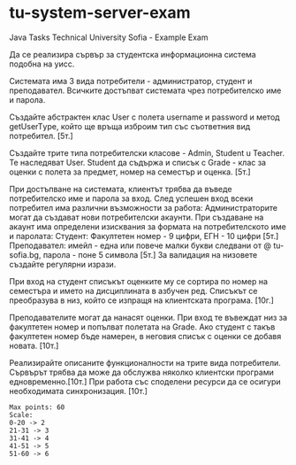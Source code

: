 # tu-system-server-exam
Java Tasks Technical University Sofia - Example Exam

Да се реализира сървър за студентска информационна система подобна на уисс.

Системата има 3 вида потребители - администратор, студент и преподавател.
Всичките достъпват системата чрез потребителско име и парола.

Създайте абстрактен клас User с полета username и password и метод getUserTуре, който ще
връща изброим тип със съответния вид потребител. [5т.]

Създайте трите типа потребителски класове - Admin, Student u Teacher.
Те наследяват User.
Student да съдържа и списък с Grade - клас за оценки с полета за предмет, номер на семестър и
оценка. [5т.]

При достъпване на системата, клиентът трябва да въведе потребителско име и парола за вход.
След успешен вход всеки потребител има различни възможности за работа:
Администраторите могат да създават нови потребителски акаунти.
При създаване на акаунт има определени изисквания за формата на потребителското име и паролата:
Студент: Факултетен номер - 9 цифри, ЕГН - 10 цифри [5т.]
Преподавател: имейл - една или повече малки букви следвани от @ tu-sofia.bg, парола - поне 5 символа [5т.]
За валидация на низовете създайте регулярни изрази.

При вход на студент списъкът оценките му се сортира по номер на семестъра и името на
дисциплината в азбучен ред.
Списъкът се преобразува в низ, който се изпращя на клиентската програма. [10г.]

Преподавателите могат да нанасят оценки.
При вход те въвеждат низ за факултетен номер и попълват полетата на Grade. Ако студент с такъв
факултетен номер бъде намерен, в неговия списък с оценки се добавя новата. [10т.]

Реализирайте описаните функционалности на трите вида потребители.
Сървърът трябва да може да обслужва няколко клиентски програми едновременно.[10т.]
При работа със споделени ресурси да се осигури необходимата синхронизация. [10т.]

```
Max points: 60
Scale:
0-20 -> 2
21-31 -> 3
31-41 -> 4
41-51 -> 5
51-60 -> 6
```

